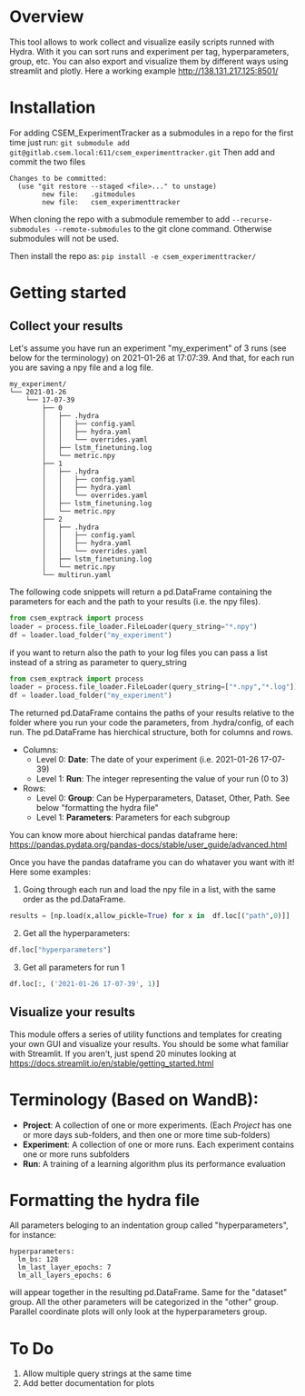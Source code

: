 # Overview
This tool allows to work collect and visualize easily scripts runned with Hydra. With it you can sort runs and experiment per tag, hyperparameters, group, etc.
You can also export and visualize them by different ways using streamlit and plotly. 
Here a working example http://138.131.217.125:8501/

# Installation 
For adding CSEM_ExperimentTracker as a submodules in a repo for the first time just run:
`git submodule add git@gitlab.csem.local:611/csem_experimenttracker.git`
Then add and commit the two files 

```
Changes to be committed:
  (use "git restore --staged <file>..." to unstage)
        new file:   .gitmodules
        new file:   csem_experimenttracker
```

When cloning the repo with a submodule remember to add `--recurse-submodules --remote-submodules` to the git clone command. Otherwise submodules will not be used.


Then install the repo as:
`pip install -e csem_experimenttracker/`

# Getting started
## Collect your results
Let's assume you have run an experiment "my_experiment" of 3 runs (see below for the terminology) on 2021-01-26 at 17:07:39. And that, for each run you are saving a npy file and a log file. 

```
my_experiment/
└── 2021-01-26
    └── 17-07-39
        ├── 0
        │   ├── .hydra
        │   │   ├── config.yaml
        │   │   ├── hydra.yaml
        │   │   └── overrides.yaml
        │   ├── lstm_finetuning.log
        │   └── metric.npy
        ├── 1
        │   ├── .hydra
        │   │   ├── config.yaml
        │   │   ├── hydra.yaml
        │   │   └── overrides.yaml
        │   ├── lstm_finetuning.log
        │   └── metric.npy
        ├── 2
        │   ├── .hydra
        │   │   ├── config.yaml
        │   │   ├── hydra.yaml
        │   │   └── overrides.yaml
        │   ├── lstm_finetuning.log
        │   └── metric.npy
        └── multirun.yaml
```

The following code snippets will return a pd.DataFrame containing the parameters for each and the path to your results (i.e. the npy files).

```python
from csem_exptrack import process
loader = process.file_loader.FileLoader(query_string="*.npy")
df = loader.load_folder("my_experiment")
```

if you want to return also the path to your log files you can pass a list instead of a string as parameter to query_string 

```python
from csem_exptrack import process
loader = process.file_loader.FileLoader(query_string=["*.npy","*.log"])
df = loader.load_folder("my_experiment")
```

The returned pd.DataFrame contains the paths of your results relative to the folder where you run your code the parameters, from .hydra/config, of each run.
The pd.DataFrame has hierchical structure, both for columns and rows.
- Columns:
  - Level 0: **Date**: The date of your experiment (i.e. 2021-01-26 17-07-39)
  - Level 1: **Run**: The integer representing the value of your run (0 to 3)
- Rows:
  - Level 0: **Group**: Can be Hyperparameters, Dataset, Other, Path. See below "formatting the hydra file"
  - Level 1: **Parameters**: Parameters for each subgroup

You can know more about hierchical pandas dataframe here: 
https://pandas.pydata.org/pandas-docs/stable/user_guide/advanced.html

Once you have the pandas dataframe you can do whataver you want with it! Here some examples:
1. Going through each run and load the npy file in a list, with the same order as the pd.DataFrame.
```python
results = [np.load(x,allow_pickle=True) for x in  df.loc[("path",0)]]
```

2. Get all the hyperparameters:
```python
df.loc["hyperparameters"]
```

3. Get all parameters for run 1
```python
df.loc[:, ('2021-01-26 17-07-39', 1)]
```

## Visualize your results
This module offers a series of utility functions and templates for creating your own GUI and visualize your results.
You should be some what familiar with Streamlit. If you aren't, just spend 20 minutes looking at https://docs.streamlit.io/en/stable/getting_started.html


# Terminology (Based on WandB):

- **Project**: A collection of one or more experiments. (Each _Project_ has one or more days sub-folders, and then one or more time sub-folders) 
- **Experiment**: A collection of one or more runs. Each experiment contains one or more runs subfolders 
- **Run**: A training of a learning algorithm plus its performance evaluation 

# Formatting the hydra file
All parameters beloging to an indentation group called "hyperparameters", for instance:
```
hyperparameters:
  lm_bs: 128 
  lm_last_layer_epochs: 7
  lm_all_layers_epochs: 6
```
will appear together in the resulting pd.DataFrame. Same for the "dataset" group.
All the other parameters will be categorized in the "other" group.
Parallel coordinate plots will only look at the hyperparameters group. 

# To Do 
1) Allow multiple query strings at the same time
2) Add better documentation for plots

